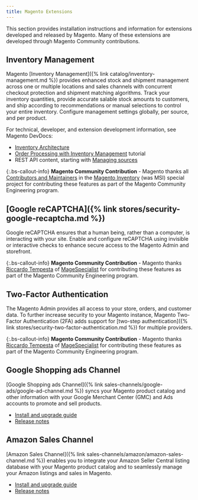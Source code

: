 ```yaml
---
title: Magento Extensions
---
```


This section provides installation instructions and information for extensions developed and released by Magento. Many of these extensions are developed through Magento Community contributions.

## Inventory Management

Magento [Inventory Management]({% link catalog/inventory-management.md %}) provides enhanced stock and shipment management  across one or multiple locations and sales channels with concurrent checkout protection and shipment matching algorithms.  Track your inventory quantities, provide accurate salable stock amounts to customers, and ship according to recommendations or manual selections to control your entire inventory. Configure management settings globally, per source, and per product.

For technical, developer, and extension development information, see Magento DevDocs:

- [Inventory Architecture](https://devdocs.magento.com/guides/v2.3/inventory/index.html)
- [Order Processing with Inventory Management](https://devdocs.magento.com/guides/v2.3/rest/tutorials/inventory/index.html) tutorial
- REST API content, starting with [Managing sources](https://devdocs.magento.com/guides/v2.3/rest/modules/inventory/manage-sources.html)

{:.bs-callout-info}
**Magento Community Contribution** - Magento thanks all [Contributors and Maintainers](https://github.com/magento-engcom/msi/graphs/contributors) in the [Magento Inventory](https://github.com/magento/inventory) (was MSI) special project for contributing these features as part of the Magento Community Engineering program.

## [Google reCAPTCHA]({% link stores/security-google-recaptcha.md %})

Google reCAPTCHA ensures that a human being, rather than a computer, is interacting with your site. Enable and configure reCAPTCHA using invisible or interactive checks to enhance secure access to the Magento Admin and storefront.

{:.bs-callout-info}
**Magento Community Contribution** - Magento thanks [Riccardo Tempesta](https://twitter.com/rictempesta) of [MageSpecialist](https://partners.magento.com/portal/details/partner/id/129/) for contributing these features as part of the Magento Community Engineering program.

## Two-Factor Authentication

The Magento Admin provides all access to your store, orders, and customer data. To further increase security to your Magento instance, Magento Two-Factor Authentication (2FA) adds support for [two-step authentication]({% link stores/security-two-factor-authentication.md %}) for multiple providers. 

{:.bs-callout-info}
**Magento Community Contribution** - Magento thanks [Riccardo Tempesta](https://twitter.com/rictempesta) of [MageSpecialist](https://partners.magento.com/portal/details/partner/id/129/) for contributing these features as part of the Magento Community Engineering program.

## Google Shopping ads Channel

[Google Shopping ads Channel]({% link sales-channels/google-ads/google-ad-channel.md %}) syncs your Magento product catalog and other information with your Google Merchant Center (GMC) and Ads accounts to promote and sell products.

- [Install and upgrade guide](https://devdocs.magento.com/extensions/google-shopping-ads/)
- [Release notes](https://devdocs.magento.com/extensions/google-shopping-ads/release-notes/)

## Amazon Sales Channel

[Amazon Sales Channel]({% link sales-channels/amazon/amazon-sales-channel.md %}) enables you to integrate your Amazon Seller Central listing database with your Magento product catalog and to seamlessly manage your Amazon listings and sales in Magento.

- [Install and upgrade guide](https://devdocs.magento.com/extensions/amazon-sales/)
- [Release notes](https://devdocs.magento.com/extensions/amazon-sales/release-notes/)
